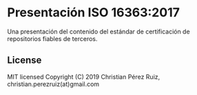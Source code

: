 # Presentación ISO 16363:2017 

Una presentación del contenido del estándar de certificación de repositorios fiables de terceros.

## License
MIT licensed
Copyright (C) 2019 Christian Pérez Ruiz, christian.perezruiz(at)gmail.com
